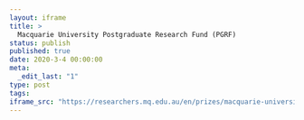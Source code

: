 ```yaml
---
layout: iframe
title: >
  Macquarie University Postgraduate Research Fund (PGRF)
status: publish
published: true
date: 2020-3-4 00:00:00
meta:
  _edit_last: "1"
type: post
tags:
iframe_src: "https://researchers.mq.edu.au/en/prizes/macquarie-university-postgraduate-research-fund-pgrf-4"
---
```

        